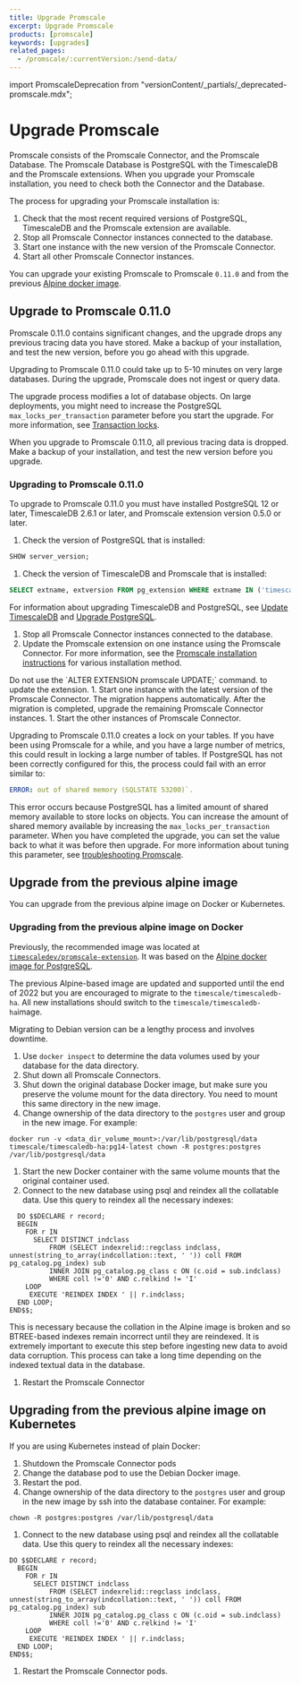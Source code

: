 ```yaml
---
title: Upgrade Promscale
excerpt: Upgrade Promscale
products: [promscale]
keywords: [upgrades]
related_pages:
  - /promscale/:currentVersion:/send-data/
---
```


import PromscaleDeprecation from "versionContent/_partials/_deprecated-promscale.mdx";

# Upgrade Promscale

<PromscaleDeprecation />

Promscale consists of the Promscale Connector, and the Promscale Database. The
Promscale Database is PostgreSQL with the TimescaleDB and the Promscale
extensions. When you upgrade your Promscale installation, you need to check both
the Connector and the Database.

The process for upgrading your Promscale installation is:

1.  Check that the most recent required versions of PostgreSQL, TimescaleDB and
the Promscale extension are available.
1.  Stop all Promscale Connector instances connected to the database.
1.  Start one instance with the new version of the Promscale Connector.
1.  Start all other Promscale Connector instances.

You can upgrade your existing Promscale to Promscale `0.11.0`
and from the previous [Alpine docker image][alpine-image].

## Upgrade to Promscale 0.11.0

Promscale 0.11.0 contains significant changes, and the upgrade drops any
previous tracing data you have stored. Make a backup of your installation, and
test the new version, before you go ahead with this upgrade.

Upgrading to Promscale 0.11.0 could take up to 5-10 minutes on very large
databases. During the upgrade, Promscale does not ingest or query data.

The upgrade process modifies a lot of database objects. On large deployments,
you might need to increase the PostgreSQL `max_locks_per_transaction` parameter
before you start the upgrade. For more information, see [Transaction
locks][transaction-locks].

<Highlight type="warning">
 When you upgrade to Promscale 0.11.0, all previous
tracing data is dropped. Make a backup of your installation, and test the new
version before you upgrade.
</Highlight>

<Procedure>

### Upgrading to Promscale 0.11.0

To upgrade to Promscale 0.11.0 you must have installed PostgreSQL 12 or later,
TimescaleDB 2.6.1 or later, and Promscale extension version 0.5.0 or later.

1.  Check the version of PostgreSQL that is installed:

   ```sql
   SHOW server_version;
   ```

1.  Check the version of TimescaleDB and Promscale that is installed:

   ```sql
   SELECT extname, extversion FROM pg_extension WHERE extname IN ('timescaledb', 'promscale');
   ```

   For information about upgrading TimescaleDB and PostgreSQL, see [Update TimescaleDB][update-timescaledb] and [Upgrade PostgreSQL][upgrade-postgresql].

1.  Stop all Promscale Connector instances connected to the database.
1.  Update the Promscale extension on one instance using the Promscale Connector.
   For more information, see the [Promscale installation
   instructions][install-promscale] for various installation method.
   <Highlight type="note">
 Do not use the `ALTER EXTENSION promscale UPDATE;` command. to update the extension.
   </Highlight>
1.  Start one instance with the latest version of the Promscale Connector. The migration happens automatically. After the migration is completed, upgrade the remaining Promscale Connector instances.
1.  Start the other instances of Promscale Connector.

</Procedure>

Upgrading to Promscale 0.11.0 creates a lock on your tables. If you have been
using Promscale for a while, and you have a large number of metrics, this could
result in locking a large number of tables. If PostgreSQL has not been correctly
configured for this, the process could fail with an error similar to:

```yml
ERROR: out of shared memory (SQLSTATE 53200)`.
```

This error occurs because PostgreSQL has a limited amount of shared memory
available to store locks on objects. You can increase the amount of shared
memory available by increasing the `max_locks_per_transaction` parameter. When
you have completed the upgrade, you can set the value back to what it was before
then upgrade. For more information about tuning this parameter, see
[troubleshooting Promscale][max-locks-config].

## Upgrade from the previous alpine image

You can upgrade from the previous alpine image on Docker or Kubernetes.

### Upgrading from the previous alpine image on Docker

Previously, the recommended image was located at [`timescaledev/promscale-extension`](https://hub.docker.com/r/timescaledev/promscale-extension).
It was based on the [Alpine docker image for PostgreSQL](https://github.com/docker-library/postgres/blob/e8ebf74e50128123a8d0220b85e357ef2d73a7ec/12/alpine/Dockerfile).

The previous Alpine-based image are updated and supported until
the end of 2022 but you are encouraged to migrate to the
`timescale/timescaledb-ha`. All new installations should switch to the
`timescale/timescaledb-ha`image.

<Highlight type="note">
Migrating to Debian version can be a lengthy process and involves downtime.
</Highlight>

<Procedure>

1.  Use `docker inspect` to determine the data volumes used by your database for the data directory.
1.  Shut down all Promscale Connectors.
1.  Shut down the original database Docker image, but make sure you preserve the volume mount
   for the data directory. You need to mount this same directory in the new
   image.
1.  Change ownership of the data directory to the `postgres` user and group in
   the new image. For example:

   ```
   docker run -v <data_dir_volume_mount>:/var/lib/postgresql/data timescale/timescaledb-ha:pg14-latest chown -R postgres:postgres /var/lib/postgresql/data
   ```

1.  Start the new Docker container with the same volume mounts that the
   original container used.
1.  Connect to the new database using psql and reindex all the collatable data. Use this query to reindex all the necessary indexes:

   ```
     DO $$DECLARE r record;
     BEGIN
       FOR r IN
         SELECT DISTINCT indclass
             FROM (SELECT indexrelid::regclass indclass, unnest(string_to_array(indcollation::text, ' ')) coll FROM pg_catalog.pg_index) sub
             INNER JOIN pg_catalog.pg_class c ON (c.oid = sub.indclass)
             WHERE coll !='0' AND c.relkind != 'I'
       LOOP
        EXECUTE 'REINDEX INDEX ' || r.indclass;
     END LOOP;
   END$$;
   ```

   This is necessary because the collation in the Alpine image is broken and so
   BTREE-based indexes remain incorrect until they are reindexed. It is
   extremely important to execute this step before ingesting new data to avoid
   data corruption. This process can take a long time depending on the indexed
   textual data in the database.

1.  Restart the Promscale Connector

</Procedure>

## Upgrading from the previous alpine image on Kubernetes

If you are using Kubernetes instead of plain Docker:

<Procedure>

1.  Shutdown the Promscale Connector pods
1.  Change the database pod to use the Debian Docker image.
1.  Restart the pod.
1.  Change ownership of the data directory to the `postgres` user and group in
   the new image by ssh into the database container. For example:

   ```
   chown -R postgres:postgres /var/lib/postgresql/data
   ```

1.  Connect to the new database using psql and reindex all the collatable data.
   Use this query to reindex all the necessary indexes:

   ```
   DO $$DECLARE r record;
     BEGIN
       FOR r IN
         SELECT DISTINCT indclass
             FROM (SELECT indexrelid::regclass indclass, unnest(string_to_array(indcollation::text, ' ')) coll FROM pg_catalog.pg_index) sub
             INNER JOIN pg_catalog.pg_class c ON (c.oid = sub.indclass)
             WHERE coll !='0' AND c.relkind != 'I'
       LOOP
        EXECUTE 'REINDEX INDEX ' || r.indclass;
     END LOOP;
   END$$;
   ```

1.  Restart the Promscale Connector pods.

</Procedure>

[alpine-image]: https://hub.docker.com/r/timescale/promscale/tags
[install-promscale]: /promscale/:currentVersion:/installation
[max-locks-config]: /promscale/:currentVersion:/troubleshooting/#data-is-occupying-too-much-space
[transaction-locks]: /timescaledb/:currentVersion:/how-to-guides/configuration/about-configuration/#transaction-locks
[update-timescaledb]: /timescaledb/:currentVersion:/how-to-guides/upgrades/
[upgrade-postgresql]: /timescaledb/:currentVersion:/how-to-guides/upgrades/upgrade-pg/
